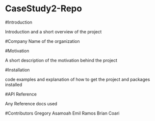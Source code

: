 # CaseStudy2-Repo

#Introduction

Introduction and a short overview of the project


#Company
Name  of the organization




#Motivation

A short description of the motivation behind the project



#Installation

code examples and explanation of how to get the project and packages installed


#API Reference

Any Reference docs used


#Contributors
Gregory Asamoah
Emil Ramos
Brian Coari


